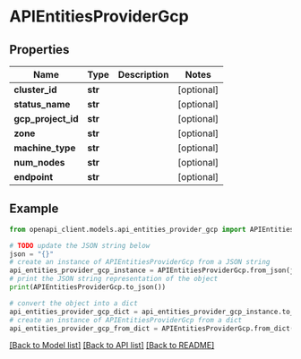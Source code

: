 # APIEntitiesProviderGcp


## Properties

Name | Type | Description | Notes
------------ | ------------- | ------------- | -------------
**cluster_id** | **str** |  | [optional] 
**status_name** | **str** |  | [optional] 
**gcp_project_id** | **str** |  | [optional] 
**zone** | **str** |  | [optional] 
**machine_type** | **str** |  | [optional] 
**num_nodes** | **str** |  | [optional] 
**endpoint** | **str** |  | [optional] 

## Example

```python
from openapi_client.models.api_entities_provider_gcp import APIEntitiesProviderGcp

# TODO update the JSON string below
json = "{}"
# create an instance of APIEntitiesProviderGcp from a JSON string
api_entities_provider_gcp_instance = APIEntitiesProviderGcp.from_json(json)
# print the JSON string representation of the object
print(APIEntitiesProviderGcp.to_json())

# convert the object into a dict
api_entities_provider_gcp_dict = api_entities_provider_gcp_instance.to_dict()
# create an instance of APIEntitiesProviderGcp from a dict
api_entities_provider_gcp_from_dict = APIEntitiesProviderGcp.from_dict(api_entities_provider_gcp_dict)
```
[[Back to Model list]](../README.md#documentation-for-models) [[Back to API list]](../README.md#documentation-for-api-endpoints) [[Back to README]](../README.md)



